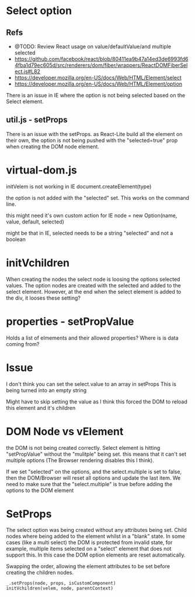 # Select option

## Refs
 * @TODO: Review React usage on value/defaultValue/and multiple selected
 * https://github.com/facebook/react/blob/80411ea9b47a14ed3de6993fd64fba1d79ec605d/src/renderers/dom/fiber/wrappers/ReactDOMFiberSelect.js#L82
 * https://developer.mozilla.org/en-US/docs/Web/HTML/Element/select
 * https://developer.mozilla.org/en-US/docs/Web/HTML/Element/option

There is an issue in IE where the option is not being selected based on the Select element.

## util.js - setProps
There is an issue with the setProps. as React-Lite build all the element on their own, the option is not being pushed with the "selected=true" prop 
when creating the DOM node element.

# virtual-dom.js
initVelem is not working in IE
document.createElement(type)

the option is not added with the "selected" set. This works on the command line.

this might need it's own custom action for IE
node = new Option(name, value, default, selected)

might be that in IE, selected needs to be a string "selected" and not a boolean

# initVchildren
When creating the nodes the select node is loosing the options selected values.
The option nodes are created with the selected and added to the select element.
However, at the end when the select element is added to the div, it looses these setting?


# properties - setPropValue
Holds a list of elmements and their allowed properties?
Where is is data coming from?

# Issue
I don't think you can set the select.value to an array in setProps
This is being turned into an empty string

Might have to skip setting the value as I think this forced the DOM to reload this element and it's children

# DOM Node vs vElement
the DOM is not being created correctly. Select element is hitting "setPropValue" without the "mulitple" being set.
this means that it can't set multiple options (The Browser rendering disables this I think).

If we set "selected" on the options, and the select.multiple is set to false, then the DOM/Browser will reset all options and update the last item.
We need to make sure that the "select.multiple" is true before adding the options to the DOM element

# SetProps
The select option was being created without any attributes being set. Child nodes where being added to the element whilst in a "blank" state.
In some cases (like a multi select) the DOM is protected from invalid state, for example, multiple items selected on a "select" element that does not 
support this. In this case the DOM option elements are reset automatically.

Swapping the order, allowing the element attributes to be set before creating the children nodes.

```
_.setProps(node, props, isCustomComponent)
initVchildren(velem, node, parentContext)
```

